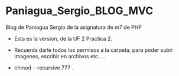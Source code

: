 # Paniagua_Sergio_BLOG_MVC
Blog de Paniagua Sergio de la asignatura de m7 de PHP

- Esta es la version, de la UF 2 Practica 2. 

- Recuerda darle todos los permisos a la carpeta, para poder subir imagenes, escribir en archivos etc.....
  
- chmod --recursive 777 .
